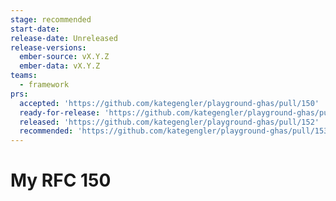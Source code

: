 ```yaml
---
stage: recommended
start-date:
release-date: Unreleased
release-versions:
  ember-source: vX.Y.Z
  ember-data: vX.Y.Z
teams:
  - framework
prs:
  accepted: 'https://github.com/kategengler/playground-ghas/pull/150'
  ready-for-release: 'https://github.com/kategengler/playground-ghas/pull/151'
  released: 'https://github.com/kategengler/playground-ghas/pull/152'
  recommended: 'https://github.com/kategengler/playground-ghas/pull/153'
---
```


# My RFC 150
